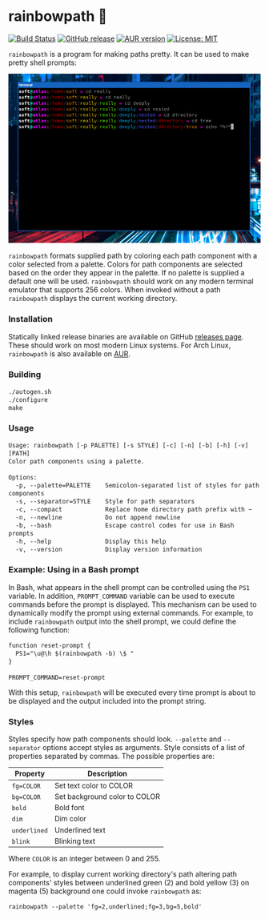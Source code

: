 # rainbowpath 🌈

[![Build Status](https://api.travis-ci.org/Soft/rainbowpath.svg?branch=master)](https://travis-ci.org/Soft/rainbowpath)
[![GitHub release](https://img.shields.io/github/release/Soft/rainbowpath.svg)](https://github.com/Soft/rainbowpath/releases)
[![AUR version](https://img.shields.io/aur/version/rainbowpath.svg)](https://aur.archlinux.org/packages/rainbowpath/)
[![License: MIT](https://img.shields.io/badge/License-MIT-yellow.svg)](https://opensource.org/licenses/MIT)

`rainbowpath` is a program for making paths pretty. It can be used to make pretty
shell prompts:

<img src="https://raw.githubusercontent.com/Soft/rainbowpath/master/extra/screenshot.png">

`rainbowpath` formats supplied path by coloring each path component with a color
selected from a palette. Colors for path components are selected based on the
order they appear in the palette. If no palette is supplied a default one will
be used. `rainbowpath` should work on any modern terminal emulator that supports
256 colors. When invoked without a path `rainbowpath` displays the current
working directory.

### Installation

Statically linked release binaries are available on GitHub [releases
page](https://github.com/Soft/rainbowpath/releases). These should work on most
modern Linux systems. For Arch Linux, `rainbowpath` is also available on
[AUR](https://aur.archlinux.org/packages/rainbowpath/).

### Building

```shell
./autogen.sh
./configure
make
```

### Usage

```
Usage: rainbowpath [-p PALETTE] [-s STYLE] [-c] [-n] [-b] [-h] [-v] [PATH]
Color path components using a palette.

Options:
  -p, --palette=PALETTE    Semicolon-separated list of styles for path components
  -s, --separator=STYLE    Style for path separators
  -c, --compact            Replace home directory path prefix with ~
  -n, --newline            Do not append newline
  -b, --bash               Escape control codes for use in Bash prompts
  -h, --help               Display this help
  -v, --version            Display version information
```

### Example: Using in a Bash prompt

In Bash, what appears in the shell prompt can be controlled using the `PS1`
variable. In addition, `PROMPT_COMMAND` variable can be used to execute commands
before the prompt is displayed. This mechanism can be used to dynamically modify
the prompt using external commands. For example, to include `rainbowpath` output
into the shell prompt, we could define the following function:

```shell
function reset-prompt {
  PS1="\u@\h $(rainbowpath -b) \$ "
}

PROMPT_COMMAND=reset-prompt
```

With this setup, `rainbowpath` will be executed every time prompt is about to be
displayed and the output included into the prompt string.

### Styles

Styles specify how path components should look. `--palette` and `--separator`
options accept styles as arguments. Style consists of a list of properties
separated by commas. The possible properties are:

| Property     | Description                   |
| ------------ | ----------------------------- |
| `fg=COLOR`   | Set text color to COLOR       |
| `bg=COLOR`   | Set background color to COLOR |
| `bold`       | Bold font                     |
| `dim`        | Dim color                     |
| `underlined` | Underlined text               |
| `blink`      | Blinking text                 |

Where `COLOR` is an integer between 0 and 255.

For example, to display current working directory's path altering path
components' styles between underlined green (2) and bold yellow (3) on magenta
(5) background one could invoke `rainbowpath` as:

``` shell
rainbowpath --palette 'fg=2,underlined;fg=3,bg=5,bold'
```

